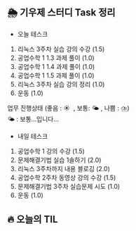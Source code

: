## 🌦️ 기우제 스터디 Task 정리

- 오늘 테스크

1. 리눅스 3주차 실습 강의 수강 (1.5)
2. 공업수학 1 1.3 과제 풀이 (1.0)
3. 공업수학 1 1.4 과제 풀이 (1.0)
4. 공업수학 1 1.5 과제 풀이 (1.0)
5. 리눅스 3주차 실습 강의 정리 (1.0)
6. 운동 (1.0)

업무 진행상태 (좋음 : ☀  , 보통: 🌤 , 나쁨 : ⛈)   
🌤 : 보통...입니다...
 
- 내일 테스크

1. 공업수학 1 강의 수강 (1.5)
2. 문제해결기법 실습 1솔하기 (2.0)
3. 리눅스 3주차까지 내용 블로깅 (2.0)
4. 공업수학 2주차 동영상 강의 수강 (1.5)
5. 문제해결기법 3주차 실습문제 시도 (1.0)
6. 운동 (1.0)

## 🔥 오늘의 TIL
